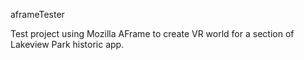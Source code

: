 aframeTester

Test project using Mozilla AFrame to create VR world for a section of Lakeview Park historic app.
